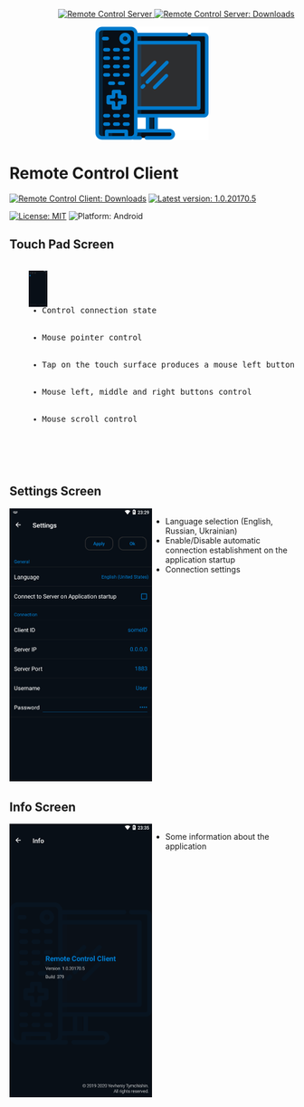 <p align="right">
  <a href="https://github.com/Tum4ik/remote-control-server">
    <img src="https://img.shields.io/badge/Remote_Control_Server-007ACC" alt="Remote Control Server" />
  </a>
  <a href="https://github.com/Tum4ik/remote-control-server/releases">
    <img src="https://img.shields.io/badge/Remote_Control_Server-Downloads-green" alt="Remote Control Server: Downloads" />
  </a>
</p>
<p align="center">
  <img src=".attachments/logo.png" />
</p>

# Remote Control Client
[![Remote Control Client: Downloads](https://img.shields.io/badge/Remote_Control_Client-Downloads-007ACC)](https://github.com/Tum4ik/remote-control-client/releases)
[![Latest version: 1.0.20170.5](https://img.shields.io/badge/Latest_version-1.0.20170.5-007ACC)](https://github.com/Tum4ik/remote-control-client/releases/download/1.0.20170.5/RemoteControlClient-1.0.20170.5.apk)

[![License: MIT](https://img.shields.io/badge/License-MIT-green)](LICENSE)
![Platform: Android](https://img.shields.io/badge/Platform-Android-99cc02)

## Touch Pad Screen
<pre><div style="display: flex">
  <div style="flex: 50%">
    <img src="https://github.com/Tum4ik/remote-control-client/blob/master/.attachments/TouchPadScreen.png?raw=true" alt="Touch Pad Screen" />
  </div>
  <div style="flex: 50%">
    <ul>
      <li>Control connection state</li>
      <li>Mouse pointer control</li>
      <li>Tap on the touch surface produces a mouse left button click</li>
      <li>Mouse left, middle and right buttons control</li>
      <li>Mouse scroll control</li>
    </ul>
  </div>
</div></pre>

## Settings Screen
<div style="display: flex">
  <div style="flex: 50%">
    <img src="https://github.com/Tum4ik/remote-control-client/blob/master/.attachments/SettingsScreen.png?raw=true" alt="Settings Screen" />
  </div>
  <div style="flex: 50%">
    <ul>
      <li>Language selection (English, Russian, Ukrainian)</li>
      <li>Enable/Disable automatic connection establishment on the application startup</li>
      <li>Connection settings</li>
    </ul>
  </div>
</div>

## Info Screen
<div style="display: flex">
  <div style="flex: 50%">
    <img src="https://github.com/Tum4ik/remote-control-client/blob/master/.attachments/InfoScreen.png?raw=true" alt="Info Screen" />
  </div>
  <div style="flex: 50%">
    <ul>
      <li>Some information about the application</li>
    </ul>
  </div>
</div>
